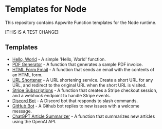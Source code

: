# Templates for Node

This repository contains Appwrite Function templates for the Node runtime. 

[THIS IS A TEST CHANGE] 

## Templates

- [Hello, World](hello-world/) - A simple 'Hello, World' function.
- [PDF Generator](pdf-generator/) - A function that generates a sample PDF invoice.
- [HTML Form Email](html-form-email/) - A function that sends an email with the contents of an HTML form.
- [URL Shortener](url-shortener/) - A URL shortening service. Create a short URL for any URL, and redirect to the original URL when the short URL is visited.
- [Stripe Subscriptions](stripe-subscriptions/) - A function that creates a Stripe checkout session, and a webhook endpoint to handle Stripe events.
- [Discord Bot](discord-bot/) - A Discord bot that responds to slash commands.
- [GitHub Bot](github-bot/) - A Github bot replies to new issues with a welcome message.
- [ChatGPT Article Summarizer](chatgpt-article-summarizer/) - A function that summarizes new articles using the OpenAI API.

